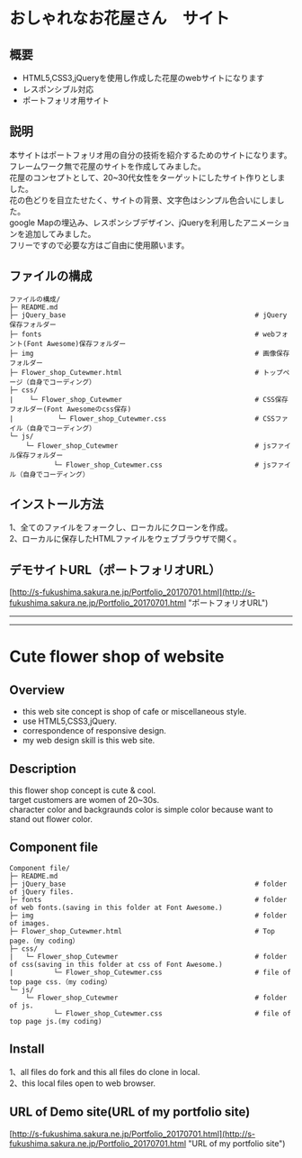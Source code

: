 # おしゃれなお花屋さん　サイト
## 概要
* HTML5,CSS3,jQueryを使用し作成した花屋のwebサイトになります
* レスポンシブル対応
* ポートフォリオ用サイト
## 説明
本サイトはポートフォリオ用の自分の技術を紹介するためのサイトになります。  
フレームワーク無で花屋のサイトを作成してみました。  
花屋のコンセプトとして、20~30代女性をターゲットにしたサイト作りとしました。  
花の色どりを目立たせたく、サイトの背景、文字色はシンプル色合いにしました。  
google Mapの埋込み、レスポンシブデザイン、jQueryを利用したアニメーションを追加してみました。  
フリーですので必要な方はご自由に使用願います。  
## ファイルの構成
```
ファイルの構成/
├─ README.md
├─ jQuery_base                                               # jQuery保存フォルダー
├─ fonts                                                     # webフォント(Font Awesome)保存フォルダー
├─ img                                                       # 画像保存フォルダー
├─ Flower_shop_Cutewmer.html                                 # トップページ（自身でコーディング）
├─ css/
|    └─ Flower_shop_Cutewmer                                 # CSS保存フォルダー(Font Awesomeのcss保存)
|           └─ Flower_shop_Cutewmer.css                      # CSSファイル（自身でコーディング）
└─ js/
    └─ Flower_shop_Cutewmer                                  # jsファイル保存フォルダー
           └─ Flower_shop_Cutewmer.css                       # jsファイル（自身でコーディング）   
```
## インストール方法
1、全てのファイルをフォークし、ローカルにクローンを作成。  
2、ローカルに保存したHTMLファイルをウェブブラウザで開く。  
## デモサイトURL（ポートフォリオURL）
[http://s-fukushima.sakura.ne.jp/Portfolio_20170701.html](http://s-fukushima.sakura.ne.jp/Portfolio_20170701.html "ポートフォリオURL")

***
***

# Cute flower shop of website
## Overview
* this web site concept is shop of cafe or miscellaneous style.
* use HTML5,CSS3,jQuery.
* correspondence of responsive design.
* my web design skill is this web site.
## Description
this flower shop concept is cute & cool.  
target customers are women of 20~30s.  
character color and backgraunds color is simple color because want to stand out flower color.   
## Component file
```
Component file/
├─ README.md
├─ jQuery_base                                               # folder of jQuery files.
├─ fonts                                                     # folder of web fonts.(saving in this folder at Font Awesome.)
├─ img                                                       # folder of images. 
├─ Flower_shop_Cutewmer.html                                 # Top page.（my coding）
├─ css/
|   └─ Flower_shop_Cutewmer                                  # folder of css(saving in this folder at css of Font Awesome.)
|          └─ Flower_shop_Cutewmer.css                       # file of top page css.（my coding）
└─ js/
    └─ Flower_shop_Cutewmer                                  # folder of js.
           └─ Flower_shop_Cutewmer.css                       # file of top page js.(my coding)
```
## Install
1、all files do fork and this all files do clone in local.  
2、this local files open to web browser.  
## URL of Demo site(URL of my portfolio site)
[http://s-fukushima.sakura.ne.jp/Portfolio_20170701.html](http://s-fukushima.sakura.ne.jp/Portfolio_20170701.html "URL of my portfolio site")
